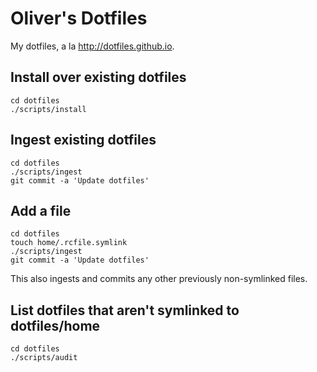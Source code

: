 # Oliver's Dotfiles

My dotfiles, a la <http://dotfiles.github.io>.

## Install over existing dotfiles

```shell
cd dotfiles
./scripts/install
```

## Ingest existing dotfiles

```shell
cd dotfiles
./scripts/ingest
git commit -a 'Update dotfiles'
```

## Add a file

```shell
cd dotfiles
touch home/.rcfile.symlink
./scripts/ingest
git commit -a 'Update dotfiles'
```

This also ingests and commits any other previously non-symlinked files.

## List dotfiles that aren't symlinked to dotfiles/home

```shell
cd dotfiles
./scripts/audit
```
